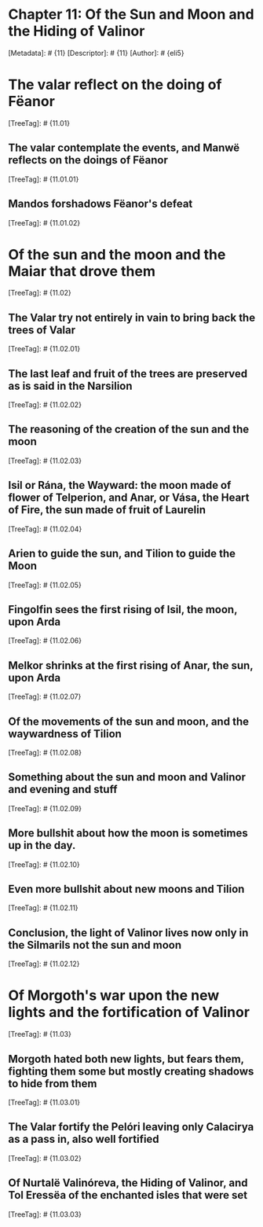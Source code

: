 # Chapter 11: Of the Sun and Moon and the Hiding of Valinor
[Metadata]: # {11}
[Descriptor]: # {11}
[Author]: # {eli5}
# The valar reflect on the doing of Fëanor
[TreeTag]: # {11.01}
## The valar contemplate the events, and Manwë reflects on the doings of Fëanor
[TreeTag]: # {11.01.01}
## Mandos forshadows Fëanor's defeat
[TreeTag]: # {11.01.02}
# Of the sun and the moon and the Maiar that drove them
[TreeTag]: # {11.02}
## The Valar try not entirely in vain to bring back the trees of Valar
[TreeTag]: # {11.02.01}
## The last leaf and fruit of the trees are preserved as is said in the Narsilion
[TreeTag]: # {11.02.02}
## The reasoning of the creation of the sun and the moon
[TreeTag]: # {11.02.03}
## Isil or Rána, the Wayward: the moon made of flower of Telperion, and Anar, or Vása, the Heart of Fire, the sun made of fruit of Laurelin
[TreeTag]: # {11.02.04}
## Arien to guide the sun, and Tilion to guide the Moon
[TreeTag]: # {11.02.05}
## Fingolfin sees the first rising of Isil, the moon, upon Arda
[TreeTag]: # {11.02.06}
## Melkor shrinks at the first rising of Anar, the sun, upon Arda
[TreeTag]: # {11.02.07}
## Of the movements of the sun and moon, and the waywardness of Tilion
[TreeTag]: # {11.02.08}
## Something about the sun and moon and Valinor and evening and stuff
[TreeTag]: # {11.02.09}
## More bullshit about how the moon is sometimes up in the day.
[TreeTag]: # {11.02.10}
## Even more bullshit about new moons and Tilion
[TreeTag]: # {11.02.11}
## Conclusion, the light of Valinor lives now only in the Silmarils not the sun and moon
[TreeTag]: # {11.02.12}
# Of Morgoth's war upon the new lights and the fortification of Valinor
[TreeTag]: # {11.03}
## Morgoth hated both new lights, but fears them, fighting them some but mostly creating shadows to hide from them
[TreeTag]: # {11.03.01}
## The Valar fortify the Pelóri leaving only Calacirya as a pass in, also well fortified
[TreeTag]: # {11.03.02}
## Of Nurtalë Valinóreva, the Hiding of Valinor, and Tol Eressëa of the enchanted isles that were set
[TreeTag]: # {11.03.03}
